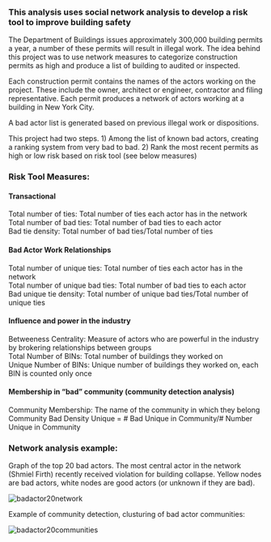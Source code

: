 ### This analysis uses social network analysis to develop a risk tool to improve building safety

The Department of Buildings issues approximately 300,000 building permits a year, a number of these permits will result in illegal work. The idea behind this project was to use network measures to categorize construction permits as high and produce a list of building to audited or inspected.

Each construction permit contains the names of the actors working on the project. These include the owner, architect or engineer, contractor and filing representative. Each permit produces a network of actors working at a building in New York City.

A bad actor list is generated based on previous illegal work or dispositions. 

This project had two steps. 1) Among the list of known bad actors, creating a ranking system from very bad to bad. 2) Rank the most recent permits as high or low risk based on risk tool (see below measures)

### Risk Tool Measures: 
#### Transactional
Total number of ties: Total number of ties each actor has in the network \
Total number of bad ties: Total number of bad ties to each actor \
Bad tie density: Total number of bad ties/Total number of ties 

#### Bad Actor Work Relationships 
Total number of unique ties: Total number of ties each actor has in the network \
Total number of unique bad ties: Total number of bad ties to each actor \
Bad unique tie density: Total number of unique bad ties/Total number of unique ties 

#### Influence and power in the industry 
Betweeness Centrality: Measure of actors who are powerful in the industry by brokering relationships between groups \
Total Number of BINs: Total number of buildings they worked on \
Unique Number of BINs: Unique number of buildings they worked on, each BIN is counted only once 

#### Membership in “bad” community (community detection analysis) 
Community Membership: The name of the community in which they belong \
Community Bad Density Unique = # Bad Unique in Community/# Number Unique in Community


### Network analysis example:

Graph of the top 20 bad actors. The most central actor in the network (Shmiel Firth) recently received violation for building collapse. Yellow nodes are bad actors, white nodes are good actors (or unknown if they are bad).

![badactor20network](https://user-images.githubusercontent.com/11237613/41874034-b3a7dcd0-7894-11e8-8d7c-b7db34c9e729.png)




Example of community detection, clusturing of bad actor communities:

![badactor20communities](https://user-images.githubusercontent.com/11237613/41874107-e91a4e66-7894-11e8-917d-122cc1be18ad.png)
















